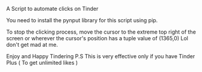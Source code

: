 A Script to automate clicks on Tinder


You need to install the pynput library for this script using pip.

To stop the clicking process, move the cursor to the extreme top right of the screen or wherever the cursor's position has a tuple value of (1365,0) Lol don't get mad at me.

Enjoy and Happy Tindering
P.S This is very effective only if you have Tinder Plus ( To get unlimited likes )
